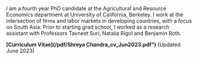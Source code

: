 I am a fourth year PhD candidate at the Agricultural and Resource Economics department at University of California, Berkeley. I work at the intersection of firms and labor markets in developing countries, with a focus on South Asia. Prior to starting grad school, I worked as a research assistant with Professors Tavneet Suri, Natalia Rigol and Benjamin Roth.

__[Curriculum Vitae](/pdf/Shreya Chandra_cv_Jun2023.pdf")__ (Updated June 2023)

